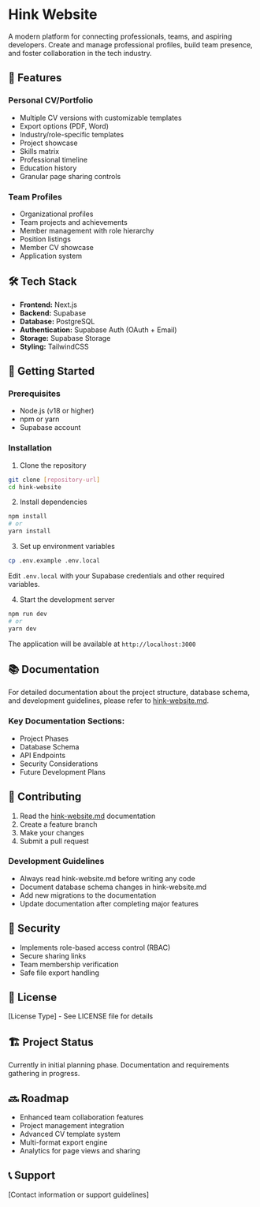 # Hink Website

A modern platform for connecting professionals, teams, and aspiring developers. Create and manage professional profiles, build team presence, and foster collaboration in the tech industry.

## 🌟 Features

### Personal CV/Portfolio
- Multiple CV versions with customizable templates
- Export options (PDF, Word)
- Industry/role-specific templates
- Project showcase
- Skills matrix
- Professional timeline
- Education history
- Granular page sharing controls

### Team Profiles
- Organizational profiles
- Team projects and achievements
- Member management with role hierarchy
- Position listings
- Member CV showcase
- Application system

## 🛠️ Tech Stack

- **Frontend:** Next.js
- **Backend:** Supabase
- **Database:** PostgreSQL
- **Authentication:** Supabase Auth (OAuth + Email)
- **Storage:** Supabase Storage
- **Styling:** TailwindCSS

## 🚀 Getting Started

### Prerequisites

- Node.js (v18 or higher)
- npm or yarn
- Supabase account

### Installation

1. Clone the repository
```bash
git clone [repository-url]
cd hink-website
```

2. Install dependencies
```bash
npm install
# or
yarn install
```

3. Set up environment variables
```bash
cp .env.example .env.local
```
Edit `.env.local` with your Supabase credentials and other required variables.

4. Start the development server
```bash
npm run dev
# or
yarn dev
```

The application will be available at `http://localhost:3000`

## 📚 Documentation

For detailed documentation about the project structure, database schema, and development guidelines, please refer to [hink-website.md](./hink-website.md).

### Key Documentation Sections:
- Project Phases
- Database Schema
- API Endpoints
- Security Considerations
- Future Development Plans

## 🤝 Contributing

1. Read the [hink-website.md](./hink-website.md) documentation
2. Create a feature branch
3. Make your changes
4. Submit a pull request

### Development Guidelines

- Always read hink-website.md before writing any code
- Document database schema changes in hink-website.md
- Add new migrations to the documentation
- Update documentation after completing major features

## 🔐 Security

- Implements role-based access control (RBAC)
- Secure sharing links
- Team membership verification
- Safe file export handling

## 📄 License

[License Type] - See LICENSE file for details

## 🏗️ Project Status

Currently in initial planning phase. Documentation and requirements gathering in progress.

## 🔜 Roadmap

- Enhanced team collaboration features
- Project management integration
- Advanced CV template system
- Multi-format export engine
- Analytics for page views and sharing

## 📞 Support

[Contact information or support guidelines]
